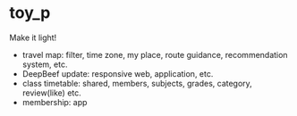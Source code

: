 # toy_p
Make it light!
- travel map: filter, time zone, my place, route guidance, recommendation system, etc.
- DeepBeef update: responsive web, application, etc.
- class timetable: shared, members, subjects, grades, category, review(like) etc.
- membership: app
